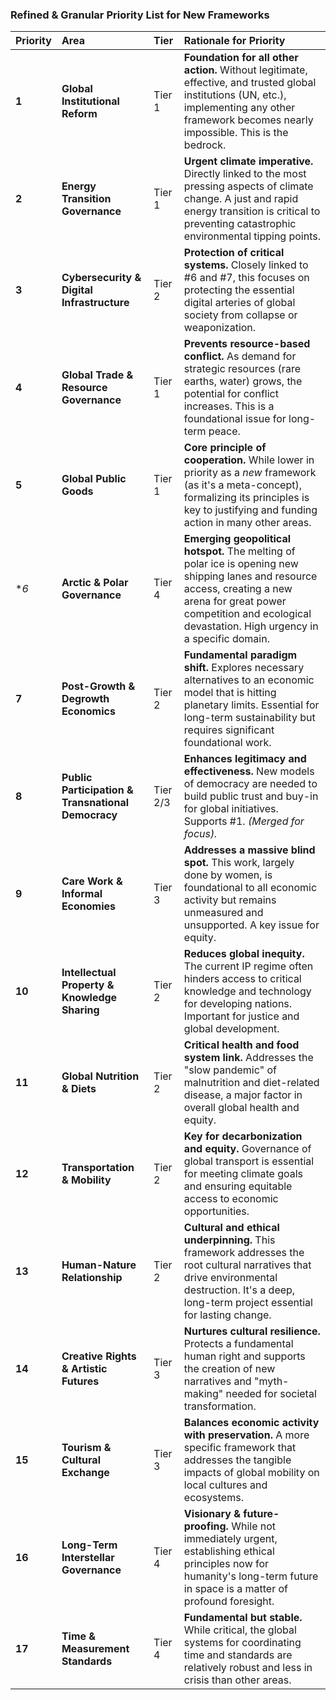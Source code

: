 ### Refined & Granular Priority List for New Frameworks

| Priority | Area | Tier | Rationale for Priority |
| :--- | :--- | :--- | :--- |
| **1** | **Global Institutional Reform** | Tier 1 | **Foundation for all other action.** Without legitimate, effective, and trusted global institutions (UN, etc.), implementing any other framework becomes nearly impossible. This is the bedrock. | Done as the 'Treaty for Our Only Home', could be expanded.
| **2** | **Energy Transition Governance** | Tier 1 | **Urgent climate imperative.** Directly linked to the most pressing aspects of climate change. A just and rapid energy transition is critical to preventing catastrophic environmental tipping points. |
| **3** | **Cybersecurity & Digital Infrastructure** | Tier 2 | **Protection of critical systems.** Closely linked to #6 and #7, this focuses on protecting the essential digital arteries of global society from collapse or weaponization. |
| **4** | **Global Trade & Resource Governance** | Tier 1 | **Prevents resource-based conflict.** As demand for strategic resources (rare earths, water) grows, the potential for conflict increases. This is a foundational issue for long-term peace. |
| **5** | **Global Public Goods** | Tier 1 | **Core principle of cooperation.** While lower in priority as a *new* framework (as it's a meta-concept), formalizing its principles is key to justifying and funding action in many other areas. |
| **6* | **Arctic & Polar Governance** | Tier 4 | **Emerging geopolitical hotspot.** The melting of polar ice is opening new shipping lanes and resource access, creating a new arena for great power competition and ecological devastation. High urgency in a specific domain. |
| **7** | **Post-Growth & Degrowth Economics** | Tier 2 | **Fundamental paradigm shift.** Explores necessary alternatives to an economic model that is hitting planetary limits. Essential for long-term sustainability but requires significant foundational work. |
| **8** | **Public Participation & Transnational Democracy** | Tier 2/3 | **Enhances legitimacy and effectiveness.** New models of democracy are needed to build public trust and buy-in for global initiatives. Supports #1. *(Merged for focus).* |
| **9** | **Care Work & Informal Economies** | Tier 3 | **Addresses a massive blind spot.** This work, largely done by women, is foundational to all economic activity but remains unmeasured and unsupported. A key issue for equity. |
| **10** | **Intellectual Property & Knowledge Sharing** | Tier 2 | **Reduces global inequity.** The current IP regime often hinders access to critical knowledge and technology for developing nations. Important for justice and global development. |
| **11** | **Global Nutrition & Diets** | Tier 2 | **Critical health and food system link.** Addresses the "slow pandemic" of malnutrition and diet-related disease, a major factor in overall global health and equity. |
| **12** | **Transportation & Mobility** | Tier 2 | **Key for decarbonization and equity.** Governance of global transport is essential for meeting climate goals and ensuring equitable access to economic opportunities. |
| **13** | **Human-Nature Relationship** | Tier 2 | **Cultural and ethical underpinning.** This framework addresses the root cultural narratives that drive environmental destruction. It's a deep, long-term project essential for lasting change. |
| **14** | **Creative Rights & Artistic Futures** | Tier 3 | **Nurtures cultural resilience.** Protects a fundamental human right and supports the creation of new narratives and "myth-making" needed for societal transformation. |
| **15** | **Tourism & Cultural Exchange** | Tier 3 | **Balances economic activity with preservation.** A more specific framework that addresses the tangible impacts of global mobility on local cultures and ecosystems. |
| **16** | **Long-Term Interstellar Governance** | Tier 4 | **Visionary & future-proofing.** While not immediately urgent, establishing ethical principles now for humanity's long-term future in space is a matter of profound foresight. |
| **17** | **Time & Measurement Standards** | Tier 4 | **Fundamental but stable.** While critical, the global systems for coordinating time and standards are relatively robust and less in crisis than other areas. |

